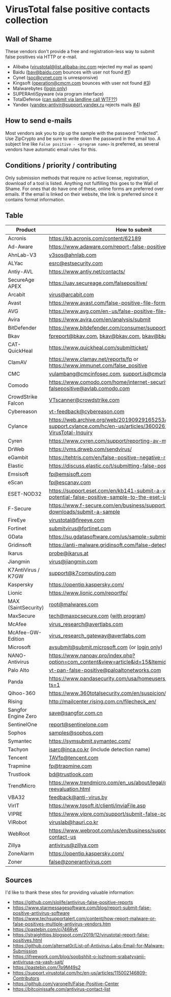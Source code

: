 # VirusTotal false positive contacts collection

## Wall of Shame

These vendors don't provide a free and registration-less way to submit false positives via HTTP or e-mail.

* Alibaba (virustotal@list.alibaba-inc.com rejected my mail as spam)
* Baidu (bav@baidu.com bounces with user not found [#1](https://github.com/namazso/VirusTotal-FPContacts/issues/1))
* Cynet (soc@cynet.com is unresponsive)
* Kingsoft (operation@cmcm.com bounces with user not found [#3](https://github.com/namazso/VirusTotal-FPContacts/issues/3))
* Malwarebytes ([login only](https://forums.malwarebytes.com/forum/122-false-positives/))
* SUPERAntiSpyware (via program interface)
* TotalDefense ([can submit via landline call WTF??](https://support.totaldefense.com/hc/en-us/articles/228497367-What-Is-A-False-Positive-))
* Yandex (yandex-antivir@support.yandex.ru rejects mails [#4](https://github.com/namazso/VirusTotal-FPContacts/issues/4))

## How to send e-mails

Most vendors ask you to zip up the sample with the password "infected". Use ZipCrypto and be sure to write down the password in the email too. A subject line like `False positive - <program name>` is preferred, as several vendors have automatic email rules for this.

## Conditions / priority / contributing

Only submission methods that require no active license, registration, download of a tool is listed. Anything not fulfilling this goes to the Wall of Shame. For ones that do have one of these, online forms are preferred over emails. If the email is linked on their website, the link is preferred since it contains format information.

## Table

| Product | How to submit |
| ------- | ---- |
| Acronis | https://kb.acronis.com/content/62189 |
| Ad-Aware | https://www.adaware.com/report-false-positives |
| AhnLab-V3 | v3sos@ahnlab.com |
| ALYac | esrc@estsecurity.com |
| Antiy-AVL | https://www.antiy.net/contacts/ |
| SecureAge APEX | https://uav.secureage.com/falsepositive/ |
| Arcabit | virus@arcabit.com |
| Avast | https://www.avast.com/false-positive-file-form.php |
| AVG | https://www.avg.com/en-us/false-positive-file-form |
| Avira | https://www.avira.com/en/analysis/submit |
| BitDefender | https://www.bitdefender.com/consumer/support/answer/40673/ |
| Bkav | fpreport@bkav.com, bkav@bkav.com, bkav@bkav.com.vn |
| CAT-QuickHeal | https://www.quickheal.com/submitticket/ |
| ClamAV | https://www.clamav.net/reports/fp or https://www.immunet.com/false_positive |
| CMC | vulambang@cmcinfosec.com, support.is@cmclab.net |
| Comodo | https://www.comodo.com/home/internet-security/submit.php falsepositive@avlab.comodo.com |
| CrowdStrike Falcon | VTscanner@crowdstrike.com |
| Cybereason | vt-feedback@cybereason.com |
| Cylance | https://web.archive.org/web/20190929165253/https://home-support.cylance.com/hc/en-us/articles/360026236014-FAQ-VirusTotal-Inquiry |
| Cyren | https://www.cyren.com/support/reporting-av-misclassifications |
| DrWeb | https://vms.drweb.com/sendvirus/ |
| eGambit | https://tehtris.com/en/false-positive-negative-requests/ |
| Elastic | https://discuss.elastic.co/t/submitting-false-positives/232322 |
| Emsisoft | fp@emsisoft.com |
| eScan | fp@escanav.com |
| ESET-NOD32 | https://support.eset.com/en/kb141-submit-a-virus-website-or-potential-false-positive-sample-to-the-eset-lab#SubmitFile |
| F-Secure | https://www.f-secure.com/en/business/support-and-downloads/submit-a-sample |
| FireEye | virustotal@fireeye.com |
| Fortinet | submitvirus@fortinet.com |
| GData | https://su.gdatasoftware.com/us/sample-submission/ |
| Gridinsoft | https://anti-malware.gridinsoft.com/false-detect/ |
| Ikarus | probe@ikarus.at |
| Jiangmin | virus@jiangmin.com |
| K7AntiVirus / K7GW | support@k7computing.com |
| Kaspersky | https://opentip.kaspersky.com/ |
| Lionic | https://www.lionic.com/reportfp/ |
| MAX (SaintSecurity) | root@malwares.com |
| MaxSecure | tech@maxpcsecure.com ([with program](https://www.maxpcsecure.com/support/spywaredetector/submitSamples.htm)) |
| McAfee | virus_research@avertlabs.com |
| McAfee-GW-Edition | virus_research_gateway@avertlabs.com
| Microsoft | avsubmit@submit.microsoft.com (or [login only](https://www.microsoft.com/en-us/wdsi/filesubmission?persona=SoftwareDeveloper)) |
| NANO-Antivirus | https://www.nanoav.pro/index.php?option=com_content&view=article&id=15&Itemid=83&lang=en |
| Palo Alto | vt-pan-false-positive@paloaltonetworks.com |
| Panda | https://www.pandasecurity.com/usa/homeusers/support/contact.htm?ts=1 |
| Qihoo-360 | https://www.360totalsecurity.com/en/suspicion/false-positive/ |
| Rising | http://mailcenter.rising.com.cn/filecheck_en/ |
| Sangfor Engine Zero | save@sangfor.com.cn |
| SentinelOne | report@sentinelone.com |
| Sophos | samples@sophos.com |
| Symantec | https://symsubmit.symantec.com/ |
| Tachyon | isarc@inca.co.kr (include detection name) |
| Tencent | TAVfp@tencent.com |
| Trapmine | fp@trapmine.com 
| Trustlook | bd@trustlook.com |
| TrendMicro | https://www.trendmicro.com/en_us/about/legal/detection-reevaluation.html |
| VBA32 | feedback@anti-virus.by |
| VirIT | https://www.tgsoft.it/clienti/inviaFile.asp |
| VIPRE | https://www.vipre.com/support/submit-false-positive/ |
| ViRobot | viruslab@hauri.co.kr |
| WebRoot | https://www.webroot.com/us/en/business/support/vendor-dispute-contact-us |
| Zillya | antivirus@zillya.com |
| ZoneAlarm | https://opentip.kaspersky.com/ |
| Zoner | false@zonerantivirus.com |

## Sources

I'd like to thank these sites for providing valuable information:

* https://github.com/slolife/antivirus-false-positive-reports
* https://www.starmessagesoftware.com/blog/report-submit-false-positive-antivirus-software
* https://www.techsupportalert.com/content/how-report-malware-or-false-positives-multiple-antivirus-vendors.htm
* https://pastebin.com/cj746RvK
* https://straighttips.blogspot.com/2019/12/virustotal-report-false-positives.html
* https://github.com/alternat0r/List-of-Antivirus-Labs-Email-for-Malware-Submission
* https://ifreework.com/blog/soobshhit-o-lozhnom-srabatyvanii-antivirusa-na-vash-sajt/
* https://pastebin.com/7p9M49s2
* https://support.virustotal.com/hc/en-us/articles/115002146809-Contributors
* https://github.com/yaronelh/False-Positive-Center
* https://bitcoinissafe.com/antivirus-contact-list
